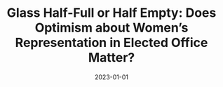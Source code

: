 ---
title: "Glass Half-Full or Half Empty: Does Optimism about Women’s Representation in Elected Office Matter?"
collection: publications
permalink: /publication/2022-HalfFull
excerpt: "Recent years have seen an unprecedented number of women candidates running for public office. Does the resulting potential for greater gender equality in political representation have downstream effects on individual-level political attitudes, particularly among women voters? Given the partisan imbalance in women’s candidacies, do Republican and Democratic voters experience the growing gender parity in political representation differently? We explore these questions by employing a survey experiment in the 2018 Cooperative Election Study (CES) that manipulates the perceived trajectory of women’s representation in politics. Our results suggest that priming future optimism as compared to pessimism in women’s representation has little overall effect on the gender gap in political efficacy and interest, but that party affiliation can be a moderator in this context. We discuss the broader implications of our findings for women’s engagement in politics."
date: 2023-01-01
venue: 'Journal of Women, Politics & Policy'
#paperurl: '/files/articles/kraft2021reliable_accepted.pdf'
#appendix: '/files/articles/kraft2021reliable_appendix.pdf'
link: 'https://doi.org/10.1080/1554477X.2022.2081444'
citation: 'Kraft, Patrick and Kathleen Dolan. (2023). &quot;Glass Half-Full or Half Empty: Does Optimism about Women’s Representation in Elected Office Matter?&quot; <i>Journal of Women, Politics & Policy</i> 44(2):139-151.'
---